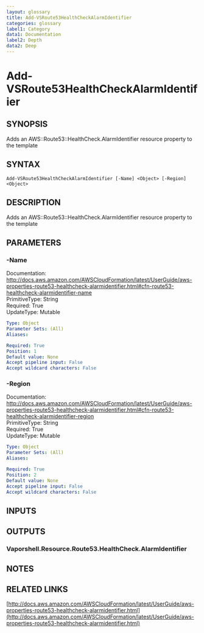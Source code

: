 ```yaml
---
layout: glossary
title: Add-VSRoute53HealthCheckAlarmIdentifier
categories: glossary
label1: Category
data1: Documentation
label2: Depth
data2: Deep
---
```


# Add-VSRoute53HealthCheckAlarmIdentifier

## SYNOPSIS
Adds an AWS::Route53::HealthCheck.AlarmIdentifier resource property to the template

## SYNTAX

```
Add-VSRoute53HealthCheckAlarmIdentifier [-Name] <Object> [-Region] <Object>
```

## DESCRIPTION
Adds an AWS::Route53::HealthCheck.AlarmIdentifier resource property to the template

## PARAMETERS

### -Name
Documentation: http://docs.aws.amazon.com/AWSCloudFormation/latest/UserGuide/aws-properties-route53-healthcheck-alarmidentifier.html#cfn-route53-healthcheck-alarmidentifier-name    
PrimitiveType: String    
Required: True    
UpdateType: Mutable

```yaml
Type: Object
Parameter Sets: (All)
Aliases: 

Required: True
Position: 1
Default value: None
Accept pipeline input: False
Accept wildcard characters: False
```

### -Region
Documentation: http://docs.aws.amazon.com/AWSCloudFormation/latest/UserGuide/aws-properties-route53-healthcheck-alarmidentifier.html#cfn-route53-healthcheck-alarmidentifier-region    
PrimitiveType: String    
Required: True    
UpdateType: Mutable

```yaml
Type: Object
Parameter Sets: (All)
Aliases: 

Required: True
Position: 2
Default value: None
Accept pipeline input: False
Accept wildcard characters: False
```

## INPUTS

## OUTPUTS

### Vaporshell.Resource.Route53.HealthCheck.AlarmIdentifier

## NOTES

## RELATED LINKS

[http://docs.aws.amazon.com/AWSCloudFormation/latest/UserGuide/aws-properties-route53-healthcheck-alarmidentifier.html](http://docs.aws.amazon.com/AWSCloudFormation/latest/UserGuide/aws-properties-route53-healthcheck-alarmidentifier.html)

